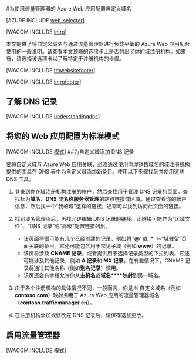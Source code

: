 <properties title="Learn how to configure an Azure  Website that uses Traffic Manager to use a custom domain name" pageTitle="为使用流量管理器的 Azure Web 应用配置自定义域名" metaKeywords="Azure, Azure  Websites, domain name" description="" services="web-sites" documentationCenter="" authors="larryfr, jroth" />

<tags 
    ms.service="web-sites" 
    ms.date="01/09/2016" 
    wacn.date="03/03/2016"/>
#为使用流量管理器的 Azure Web 应用配置自定义域名

[AZURE.INCLUDE [web-selector](../includes/websites-custom-domain-selector.md)]

[WACOM.INCLUDE [intro](../includes/custom-dns-web-site-intro-traffic-manager.md)]

本文提供了将自定义域名与通过流量管理器进行负载平衡的 Azure Web 应用配合使用的一般说明。请查看本文顶端的选项卡上是否列出了你的域注册机构。如果有，请选择该选项卡以了解特定于注册机构的步骤。

[WACOM.INCLUDE [tmwebsitefooter](../includes/custom-dns-web-site-traffic-manager-notes.md)]

[WACOM.INCLUDE [introfooter](../includes/custom-dns-web-site-intro-notes.md)]

<a name="understanding-records"></a>
## 了解 DNS 记录

[WACOM.INCLUDE [understandingdns](../includes/custom-dns-web-site-understanding-dns-traffic-manager.md)]


<a name="bkmk_configsharedmode"></a>
## 将您的 Web 应用配置为标准模式

[WACOM.INCLUDE [模式](../includes/custom-dns-web-site-modes-traffic-manager.md)]<a name="bkmk_configurecname"></a>
##为自定义域添加 DNS 记录



要将自定义域与 Azure Web 应用关联，必须通过使用向你销售域名的域注册机构提供的工具在 DNS 表中为自定义域添加新条目。使用以下步骤找到并使用这些 DNS 工具。

1. 登录到你在域注册机构注册的帐户，然后查找用于管理 DNS 记录的页面。查找标为**域名**、**DNS** 或**名称服务器管理**的站点链接或区域。通过查看你的帐户信息，然后找一个“我的域”这样的链接，通常可以找到访问此页面的链接。

4. 找到域名管理页后，再找允许编辑 DNS 记录的链接。此链接可能作为“区域文件”、“DNS 记录”或“高级”配置链接列出。

    * 该页面将很可能有几个已经创建的记录，例如将 '**@**' 或 '*' 与“域驻留”页面关联的条目。它还可能包含用于常见子域（例如 **www**）的记录。
    * 该页将涉及 **CNAME 记录**，或者提供用于选择记录类型的下拉列表。它还可能涉及其他记录，例如 **A 记录**和 **MX 记录**。在有些情况下，CNAME 记录将通过其他名称（例如**别名记录**）调用。
    * 该页还会有字段允许你从**主机名**或**域名****映射**到另一域名。

5. 由于各个注册机构的具体情况不同，一般而言，你是*从* 自定义域名（例如 **contoso.com**）映射*到*用于 Azure Web 应用的流量管理器域名（**contoso.trafficmanager.cn**）。

6. 在注册机构添加或修改完 DNS 记录后，请保存这些更改。

<a name="enabledomain"></a>
## 启用流量管理器
[WACOM.INCLUDE [模式](../includes/custom-dns-web-site-enable-on-traffic-manager.md)]

<!---HONumber=71--><!--HONumber=Mar16_HO4-->

